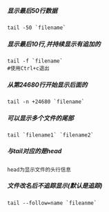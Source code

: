 ##### 显示最后50行数据
    tail -50 `filename`

##### 显示最后10行,并持续显示有追加的
    tail -f `filename`
    #使用Ctrl+c退出

##### 从第24680行开始显示后面的
    tail -n +24680 `filename`

##### 可以显示多个文件的尾部
    tail `filename1` `filename2`

##### 与tail对应的是head
    head为显示文件的头行信息

##### 文件改名后不追踪显示(默认是追踪)
    tail --follow=name `fileanme`

